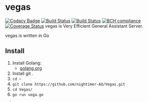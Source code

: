 # vegas

[![Codacy Badge](https://api.codacy.com/project/badge/Grade/590f529bb94c4d77818327e980fa9464)](https://www.codacy.com/app/nightimer.au/Vegas?utm_source=github.com&utm_medium=referral&utm_content=nightimer-AU/Vegas&utm_campaign=badger)
[![Build Status](https://semaphoreci.com/api/v1/nightimer-au/vegas/branches/master/shields_badge.svg)](https://semaphoreci.com/nightimer-au/vegas)
[![Build Status](https://travis-ci.org/nightimer-AU/vegas.svg?branch=master)](https://travis-ci.org/nightimer-AU/vegas)
[![BCH compliance](https://bettercodehub.com/edge/badge/nightimer-AU/vegas?branch=master)](https://bettercodehub.com/)
[![Coverage Status](https://coveralls.io/repos/github/nightimer-AU/vegas/badge.svg?branch=master)](https://coveralls.io/github/nightimer-AU/vegas?branch=master)
vegas is Very Efficient General Assistant Server.

vegas is written in Go


## Install
1. Install Golang:
    - [golang.org](https://golang.org/dl/)
2. Install git .
3. ``` cd ~  ```
4. ``` git clone https://github.com/nightimer-AU/Vegas.git  ```
5. ``` cd Vegas/  ```
6.  ``` go run vega.go  ```
